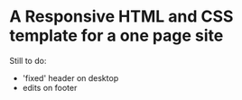 # A Responsive HTML and CSS template for a one page site

Still to do:

- 'fixed' header on desktop
- edits on footer
  